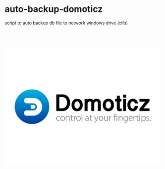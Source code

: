 # auto-backup-domoticz
script to auto backup db file to network windows drive (cifs)

<h1 align="center">
  <br>
  <a href="https://github.com/i0c1n/auto-backup-domoticz"><img src="/NETIO-integration-domoticz-home-automation-logo.jpg?raw=true" alt="Logo" 
 </h1>

